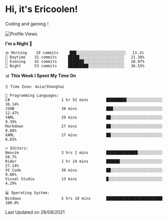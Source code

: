 # Hi, it's Ericoolen!
Coding and gaming！

<!--START_SECTION:waka-->
![Profile Views](http://img.shields.io/badge/Profile%20Views-90-blue)

**I'm a Night 🦉** 

```text
🌞 Morning    19 commits     ███░░░░░░░░░░░░░░░░░░░░░░   13.1% 
🌆 Daytime    31 commits     █████░░░░░░░░░░░░░░░░░░░░   21.38% 
🌃 Evening    42 commits     ███████░░░░░░░░░░░░░░░░░░   28.97% 
🌙 Night      53 commits     █████████░░░░░░░░░░░░░░░░   36.55%

```


📊 **This Week I Spent My Time On** 

```text
⌚︎ Time Zone: Asia/Shanghai

💬 Programming Languages: 
C#                       1 hr 52 mins        █████████░░░░░░░░░░░░░░░░   36.14% 
JSON                     38 mins             ███░░░░░░░░░░░░░░░░░░░░░░   12.47% 
YAML                     29 mins             ██░░░░░░░░░░░░░░░░░░░░░░░   9.39% 
Markdown                 27 mins             ██░░░░░░░░░░░░░░░░░░░░░░░   8.88% 
XAML                     27 mins             ██░░░░░░░░░░░░░░░░░░░░░░░   8.83%

🔥 Editors: 
Neovim                   3 hrs 2 mins        ██████████████░░░░░░░░░░░   58.7% 
Rider                    1 hr 24 mins        ██████░░░░░░░░░░░░░░░░░░░   27.14% 
VS Code                  30 mins             ██░░░░░░░░░░░░░░░░░░░░░░░   9.86% 
Visual Studio            13 mins             █░░░░░░░░░░░░░░░░░░░░░░░░   4.29%

💻 Operating System: 
Windows                  5 hrs 10 mins       █████████████████████████   100.0%

```


 Last Updated on 28/08/2021
<!--END_SECTION:waka-->

